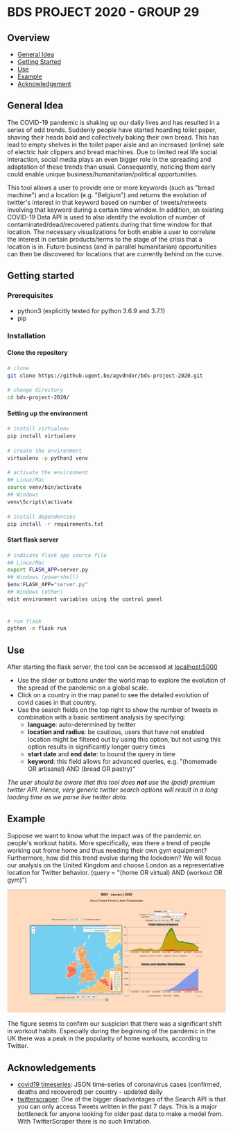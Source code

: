 # BDS PROJECT 2020 - GROUP 29

## Overview

- [General Idea](#general-idea)
- [Getting Started](#getting-started)
- [Use](#use)
- [Example](#example)
- [Acknowledgement](#acknowledgement)

## General Idea

The COVID-19 pandemic is shaking up our daily lives and has resulted in a series of odd trends. Suddenly people have started hoarding toilet paper, shaving their heads bald and collectively baking their own bread. This has lead to empty shelves in the toilet paper aisle and an increased (online) sale of electric hair clippers and bread machines. Due to limited real life social interaction, social media plays an even bigger role in the spreading and adaptation of these trends than usual. Consequently, noticing them early could enable unique business/humanitarian/political opportunities.

This tool allows a user to provide one or more keywords (such as "bread machine") and a location (e.g. "Belgium") and returns the evolution of twitter's interest in that keyword based on number of tweets/retweets involving that keyword during a certain time window. In addition, an existing COVID-19 Data API is used to also identify the evolution of number of contaminated/dead/recovered patients during that time window for that location. The necessary visualizations for both enable a user to correlate the interest in certain products/terms to the stage of the crisis that a location is in. Future business (and in parallel humanitarian) opportunities can then be discovered for locations that are currently behind on the curve.

## Getting started

### Prerequisites

- python3 (explicitly tested for python 3.6.9 and 3.7.1)
- pip

### Installation

#### Clone the repository

```sh
# clone
git clone https://github.ugent.be/agvdndor/bds-project-2020.git

# change directory
cd bds-project-2020/
```

#### Setting up the environment

```sh
# install virtualenv
pip install virtualenv

# create the environment
virtualenv -p python3 venv

# activate the environment
## Linux/Mac
source venv/bin/activate
## Windows
venv\Scripts\activate

# install dependencies
pip install -r requirements.txt
```

#### Start flask server

```sh
# indicate flask app source file
## Linux/Mac
export FLASK_APP=server.py
## Windows (powershell)
$env:FLASK_APP="server.py"
## Windows (other)
edit environment variables using the control panel


# run flask
python -m flask run
```

## Use

After starting the flask server, the tool can be accessed at [localhost:5000](http:localhost:5000)

- Use the slider or buttons under the world map to explore the evolution of the spread of the pandemic on a global scale.
- Click on a country in the map panel to see the detailed evolution of covid cases in that country.
- Use the search fields on the top right to show the number of tweets in combination with a basic sentiment analysis by specifying:
  - **language**: auto-determined by twitter
  - **location and radius**: be cautious, users that have not enabled location might be filtered out by using this option, but not using this option results in significantly longer query times
  - **start date** and **end date**: to bound the query in time
  - **keyword**: this field allows for advanced queries, e.g. "(homemade OR artisanal) AND (bread OR pastry)"

*The user should be aware that this tool does **not** use the (paid) premium twitter API. Hence, very generic twitter search options will result in a long loading time as we parse live twitter data.*

## Example

Suppose we want to know what the impact was of the pandemic on people's workout habits. More specifically, was there a trend of people working out frome home and thus needing their own gym equipment? Furthermore, how did this trend evolve during the lockdown? We will focus our analysis on the United Kingdom and choose London as a representative location for Twitter behavior. (query = "(home OR virtual) AND (workout OR gym)")

![example](imgs/example.PNG)

The figure seems to confirm our suspicion that there was a significant shift in workout habits. Especially during the beginning of the pandemic in the UK there was a peak in the popularity of home workouts, according to Twitter.

## Acknowledgements

- [covid19 timeseries](https://github.com/pomber/covid19): JSON time-series of coronavirus cases (confirmed, deaths and recovered) per country - updated daily
- [twitterscraper](https://github.com/taspinar/twitterscraper): One of the bigger disadvantages of the Search API is that you can only access Tweets written in the past 7 days. This is a major bottleneck for anyone looking for older past data to make a model from. With TwitterScraper there is no such limitation.
